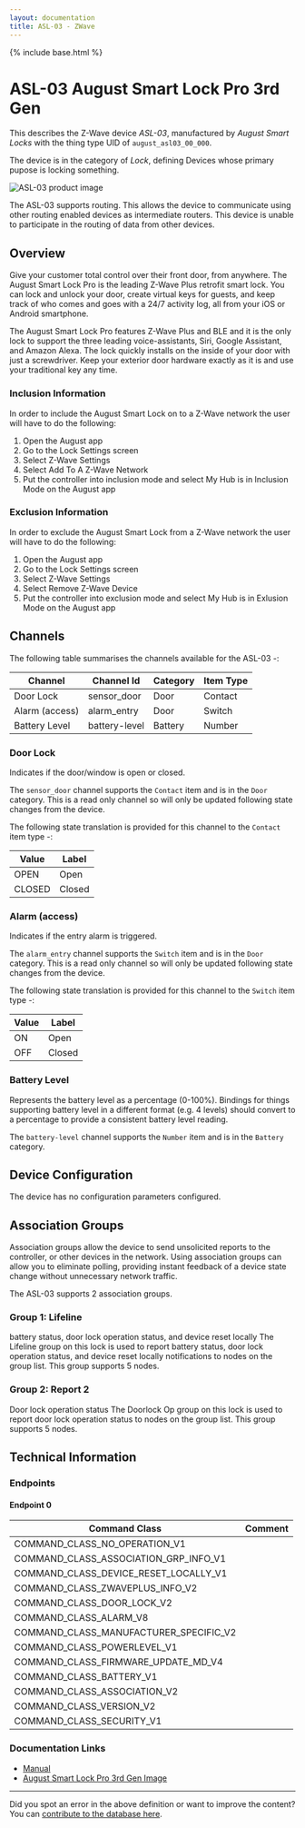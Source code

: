 ```yaml
---
layout: documentation
title: ASL-03 - ZWave
---
```


{% include base.html %}

# ASL-03 August Smart Lock Pro 3rd Gen
This describes the Z-Wave device *ASL-03*, manufactured by *August Smart Locks* with the thing type UID of ```august_asl03_00_000```.

The device is in the category of *Lock*, defining Devices whose primary pupose is locking something.

![ASL-03 product image](https://www.cd-jackson.com/zwave_device_uploads/743/743_default.png)


The ASL-03 supports routing. This allows the device to communicate using other routing enabled devices as intermediate routers.  This device is unable to participate in the routing of data from other devices.

## Overview

Give your customer total control over their front door, from anywhere. The August Smart Lock Pro is the leading Z-Wave Plus retrofit smart lock. You can lock and unlock your door, create virtual keys for guests, and keep track of who comes and goes with a 24/7 activity log, all from your iOS or Android smartphone.

The August Smart Lock Pro features Z-Wave Plus and BLE and it is the only lock to support the three leading voice-assistants, Siri, Google Assistant, and Amazon Alexa. The lock quickly installs on the inside of your door with just a screwdriver. Keep your exterior door hardware exactly as it is and use your traditional key any time.

### Inclusion Information

In order to include the August Smart Lock on to a Z-Wave network the user will have to do the following:

  1. Open the August app
  2. Go to the Lock Settings screen
  3. Select Z-Wave Settings
  4. Select Add To A Z-Wave Network
  5. Put the controller into inclusion mode and select My Hub is in Inclusion Mode on the August app

### Exclusion Information

In order to exclude the August Smart Lock from a Z-Wave network the user will have to do the following:

  1. Open the August app
  2. Go to the Lock Settings screen
  3. Select Z-Wave Settings
  4. Select Remove Z-Wave Device
  5. Put the controller into exclusion mode and select My Hub is in Exlusion Mode on the August app

## Channels

The following table summarises the channels available for the ASL-03 -:

| Channel | Channel Id | Category | Item Type |
|---------|------------|----------|-----------|
| Door Lock | sensor_door | Door | Contact | 
| Alarm (access) | alarm_entry | Door | Switch | 
| Battery Level | battery-level | Battery | Number |

### Door Lock

Indicates if the door/window is open or closed.

The ```sensor_door``` channel supports the ```Contact``` item and is in the ```Door``` category. This is a read only channel so will only be updated following state changes from the device.

The following state translation is provided for this channel to the ```Contact``` item type -:

| Value | Label     |
|-------|-----------|
| OPEN | Open |
| CLOSED | Closed |

### Alarm (access)

Indicates if the entry alarm is triggered.

The ```alarm_entry``` channel supports the ```Switch``` item and is in the ```Door``` category. This is a read only channel so will only be updated following state changes from the device.

The following state translation is provided for this channel to the ```Switch``` item type -:

| Value | Label     |
|-------|-----------|
| ON | Open |
| OFF | Closed |

### Battery Level

Represents the battery level as a percentage (0-100%). Bindings for things supporting battery level in a different format (e.g. 4 levels) should convert to a percentage to provide a consistent battery level reading.

The ```battery-level``` channel supports the ```Number``` item and is in the ```Battery``` category.



## Device Configuration

The device has no configuration parameters configured.

## Association Groups

Association groups allow the device to send unsolicited reports to the controller, or other devices in the network. Using association groups can allow you to eliminate polling, providing instant feedback of a device state change without unnecessary network traffic.

The ASL-03 supports 2 association groups.

### Group 1: Lifeline

battery status, door lock operation status, and device reset locally
The Lifeline group on this lock is used to report battery status, door lock operation status, and device reset locally notifications to nodes on the group list.
This group supports 5 nodes.

### Group 2: Report 2

Door lock operation status
The Doorlock Op group on this lock is used to report door lock operation status to nodes on the group list.
This group supports 5 nodes.

## Technical Information

### Endpoints

#### Endpoint 0

| Command Class | Comment |
|---------------|---------|
| COMMAND_CLASS_NO_OPERATION_V1| |
| COMMAND_CLASS_ASSOCIATION_GRP_INFO_V1| |
| COMMAND_CLASS_DEVICE_RESET_LOCALLY_V1| |
| COMMAND_CLASS_ZWAVEPLUS_INFO_V2| |
| COMMAND_CLASS_DOOR_LOCK_V2| |
| COMMAND_CLASS_ALARM_V8| |
| COMMAND_CLASS_MANUFACTURER_SPECIFIC_V2| |
| COMMAND_CLASS_POWERLEVEL_V1| |
| COMMAND_CLASS_FIRMWARE_UPDATE_MD_V4| |
| COMMAND_CLASS_BATTERY_V1| |
| COMMAND_CLASS_ASSOCIATION_V2| |
| COMMAND_CLASS_VERSION_V2| |
| COMMAND_CLASS_SECURITY_V1| |

### Documentation Links

* [Manual](https://www.cd-jackson.com/zwave_device_uploads/743/August-Z-Wave-Required-Documentation.pdf)
* [August Smart Lock Pro 3rd Gen Image](https://www.cd-jackson.com/zwave_device_uploads/743/August-Smart-Lock-Propng.pdf)

---

Did you spot an error in the above definition or want to improve the content?
You can [contribute to the database here](http://www.cd-jackson.com/index.php/zwave/zwave-device-database/zwave-device-list/devicesummary/743).

